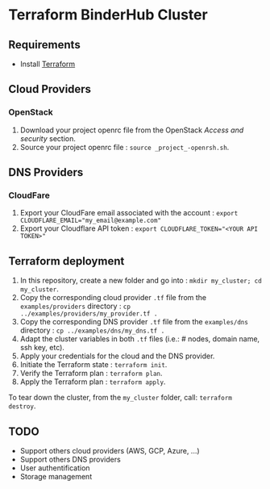 # Terraform BinderHub Cluster

## Requirements

- Install [Terraform](https://www.terraform.io/downloads.html)

## Cloud Providers

### OpenStack

1. Download your project openrc file from the OpenStack _Access and security_ section.
2. Source your project openrc file : `source _project_-openrsh.sh`.


## DNS Providers

### CloudFare

1. Export your CloudFare email associated with the account : `export CLOUDFLARE_EMAIL="my_email@example.com"`
2. Export your Cloudflare API token : `export CLOUDFLARE_TOKEN="<YOUR API TOKEN>"`

## Terraform deployment

1. In this repository, create a new folder and go into : `mkdir my_cluster; cd my_cluster`.
2. Copy the corresponding cloud provider `.tf` file from the `examples/providers` directory : `cp ../examples/providers/my_provider.tf .`
3. Copy the corresponding DNS provider `.tf` file from the `examples/dns` directory : `cp ../examples/dns/my_dns.tf .`
4. Adapt the cluster variables in both `.tf` files (i.e.: # nodes, domain name, ssh key, etc).
5. Apply your credentials for the cloud and the DNS provider.
6. Initiate the Terraform state : `terraform init`.
7. Verify the Terraform plan : `terraform plan`.
8. Apply the Terraform plan : `terraform apply`.

To tear down the cluster, from the `my_cluster` folder, call: `terraform destroy`.

## TODO

- Support others cloud providers (AWS, GCP, Azure, ...)
- Support others DNS providers
- User authentification
- Storage management
